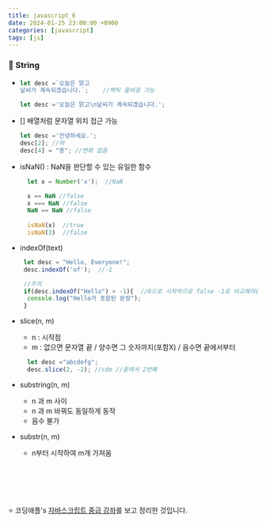 ```yaml
---
title: javascript_6
date: 2024-01-25 23:00:00 +0900
categories: [javascript]
tags: [js]
---
```


### 🌟 String

* 
    ```javascript
    let desc =`오늘은 맑고 
    날씨가 계속되겠습니다.`;    //백틱 줄바꿈 가능

    let desc ='오늘은 맑고\n날씨가 계속되겠습니다.';
    ```

* [] 배열처럼 문자열 위치 접근 가능
  ```javascript
  let desc ='안녕하세요.';
  desc[2]; //하
  desc[4] = "용"; //변화 없음
  ```

* isNaN() : NaN을 판단할 수 있는 유일한 함수
  ```javascript
    let x = Number('x');  //NaN

    x == NaN //false
    x === NaN //false
    NaN == NaN //false
    
    isNaN(x)  //true
    isNaN(3)  //false
  ```

* indexOf(text)
  ```javascript
   let desc = "Hello, Everyone!";
   desc.indexOf('of');  //-1

   //주의
   if(desc.indexOf("Hello") > -1){  //0으로 시작하므로 false -1로 비교해야함
    console.log("Hello가 포함된 문장");
   }

  ```

* slice(n, m)
  + n : 시작점 
  + m : 없으면 문자열 끝 / 양수면 그 숫자까지(포함X) / 음수면 끝에서부터
  ```javascript
    let desc ="abcdefg";
    desc.slice(2, -2); //cde //끝에서 2번째
  ```

* substring(n, m)
  + n 과 m 사이
  + n 과 m 바꿔도 동일하게 동작
  + 음수 불가
   
* substr(n, m)
  + n부터 시작하여 m개 가져옴

<br><br><br><br>

:star: 코딩애플's [자바스크립트 중급 강좌](https://www.youtube.com/watch?v=G360D6lqrfo&list=PLZKTXPmaJk8JZ2NAC538UzhY_UNqMdZB4&index=6)를 보고 정리한 것입니다.